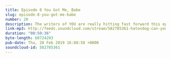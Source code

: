 ```yaml
---
title: Episode 8 You Got Me, Babe
slug: episode-8-you-got-me-babe
number: 20
description: The writers of YOU are really hitting fast forward this ep, as the Can You Just Say Trifecta get to grips with the character of Karen Minty. Get in touch with us at @StuartMcP @siobhainma and @gemmaflynn if you want a Keeping Up With Appearances spinoff pod or to be cinema pals with Siobhain.
link-mp3: http://feeds.soundcloud.com/stream/582785361-hatondog-can-you-just-say-ep20-episode-8-you-got-me-babe.mp3
duration: "00:50:36"
byte-length: 60724293
pub-date: Thu, 28 Feb 2019 16:08:58 +0000
soundcloud-id: 582785361
---
```

